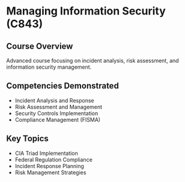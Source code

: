 # Managing Information Security (C843)

## Course Overview
Advanced course focusing on incident analysis, risk assessment, and information security management.

## Competencies Demonstrated
- Incident Analysis and Response
- Risk Assessment and Management
- Security Controls Implementation
- Compliance Management (FISMA)

## Key Topics
- CIA Triad Implementation
- Federal Regulation Compliance
- Incident Response Planning
- Risk Management Strategies